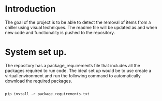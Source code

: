 # Introduction

The goal of the project is to be able to detect the removal of items from a chiller using visual techniques. The readme file will be updated as and when new code and functionality is pushed to the repository.

# System set up.

The repository has a package_requirements file that includes all the packages required to run code. The ideal set up would be to use create a virtual environment and run the following command to automatically download the required packages.

```

pip install -r package_requirements.txt

```


